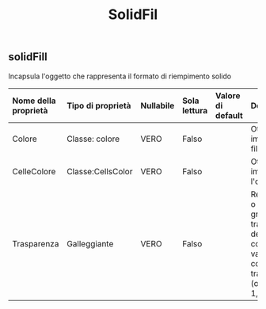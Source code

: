 ﻿---
title: SolidFil
second_title: Aspose.Cells Cloud Documen
type: docs
url: /it/specification/model/solidfill/
description: "Aspose.Cells Specifica del modello cloud: SolidFill. Gestisci facilmente Excel e altri fogli di calcolo con funzionalità come apertura, generazione, modifica, divisione, unione, confronto e conversione"
kwords: Excel, Office, Foglio di calcolo, Cloud REST API, SolidFill
weight: 50
---
## **solidFill**

 Incapsula l'oggetto che rappresenta il formato di riempimento solido

| Nome della proprietà| Tipo di proprietà| Nullabile| Sola lettura| Valore di default| Descrizione|
|:- |:- |:- |:- |:- |:- |
| Colore| Classe: colore| VERO| Falso|| Ottiene o imposta il file .|
| CelleColore| Classe:CellsColor| VERO| Falso|| Ottiene e imposta l'oggetto.|
| Trasparenza| Galleggiante| VERO| Falso|| Restituisce o imposta il grado di trasparenza dell'area come un valore compreso tra 0,0 (opaco) e 1,0 (chiaro).|

